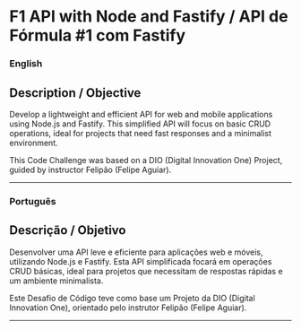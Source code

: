 # F1 API with Node and Fastify / API de Fórmula #1 com Fastify

### English

## Description / Objective

Develop a lightweight and efficient API for web and mobile applications using Node.js and Fastify.
This simplified API will focus on basic CRUD operations, ideal for projects that need fast responses and a minimalist environment.

This Code Challenge was based on a DIO (Digital Innovation One) Project, guided by instructor Felipão (Felipe Aguiar).

---

### Português

## Descrição / Objetivo

Desenvolver uma API leve e eficiente para aplicações web e móveis, utilizando Node.js e Fastify.
Esta API simplificada focará em operações CRUD básicas, ideal para projetos que necessitam de respostas rápidas e um ambiente minimalista.

Este Desafio de Código teve como base um Projeto da DIO (Digital Innovation One), orientado pelo instrutor Felipão (Felipe Aguiar).

---
